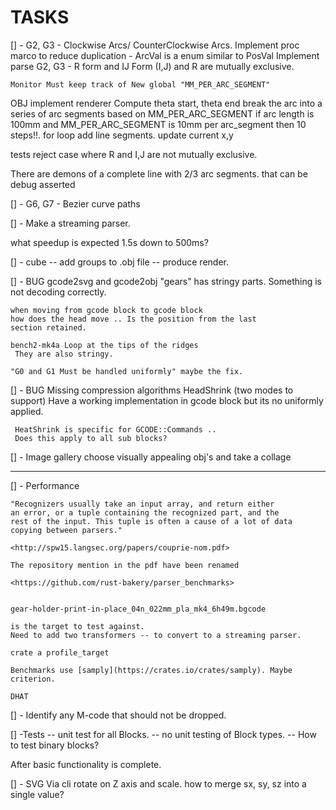 # TASKS

[] - G2, G3 - Clockwise Arcs/ CounterClockwise Arcs.
    Implement proc marco to reduce duplication - ArcVal is a enum similar to PosVal
    Implement parse G2, G3 - R form and IJ Form
      (I,J) and R are mutually exclusive.

    Monitor Must keep track of New global "MM_PER_ARC_SEGMENT"

   OBJ implement renderer
    Compute theta start, theta end
    break the arc into a series of arc segments
    based on MM_PER_ARC_SEGMENT
    if arc length is 100mm and MM_PER_ARC_SEGMENT is 10mm per arc_segment
    then 10 steps!!.
    for loop add line segments.
    update current x,y

  tests reject case where R and I,J are not mutually exclusive.

  There are demons of a complete line with 2/3 arc segments. that can be debug asserted

[] - G6, G7 - Bezier curve paths

[] - Make a streaming parser.

  what speedup is expected 1.5s down to 500ms?

[] - cube -- add groups to .obj file
    -- produce render.

[] - BUG gcode2svg and gcode2obj "gears" has stringy parts.
    Something is not decoding correctly.

    when moving from gcode block to gcode block
    how does the head move .. Is the position from the last
    section retained.

    bench2-mk4a Loop at the tips of the ridges
     They are also stringy.

    "G0 and G1 Must be handled uniformly" maybe the fix.

[] - BUG Missing compression algorithms
     HeadShrink (two modes to support)
     Have a working implementation in gcode block but its no uniformly applied.

     HeatShrink is specific for GCODE::Commands ..
     Does this apply to all sub blocks?

[] - Image gallery choose visually appealing obj's and take a collage

----

[] - Performance

    "Recognizers usually take an input array, and return either
    an error, or a tuple containing the recognized part, and the
    rest of the input. This tuple is often a cause of a lot of data
    copying between parsers."

    <http://spw15.langsec.org/papers/couprie-nom.pdf>

    The repository mention in the pdf have been renamed

    <https://github.com/rust-bakery/parser_benchmarks>


    gear-holder-print-in-place_04n_022mm_pla_mk4_6h49m.bgcode

    is the target to test against.
    Need to add two transformers -- to convert to a streaming parser.

    crate a profile_target

    Benchmarks use [samply](https://crates.io/crates/samply). Maybe criterion.

    DHAT

[] - Identify any M-code that should not be dropped.

[] -Tests
     -- unit test for all Blocks.
     -- no unit testing of Block types.
     -- How to test binary blocks?

After basic functionality is complete.

[] - SVG Via cli rotate on Z axis and scale.
     how to merge sx, sy, sz into a single value?
